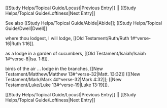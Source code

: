 [[Study Helps/Topical Guide/Locust|Previous Entry]]  ||  [[Study Helps/Topical Guide/Loftiness|Next Entry]]

 See also [[Study Helps/Topical Guide/Abide|Abide]]; [[Study Helps/Topical Guide/Dwell|Dwell]]

 where thou lodgest, I will lodge, [[Old Testament/Ruth/Ruth 1#^verse-16|Ruth 1:16]].

 as a lodge in a garden of cucumbers, [[Old Testament/Isaiah/Isaiah 1#^verse-8|Isa. 1:8]].

 birds of the air ... lodge in the branches, [[New Testament/Matthew/Matthew 13#^verse-32|Matt. 13:32]] ([[New Testament/Mark/Mark 4#^verse-32|Mark 4:32]]; [[New Testament/Luke/Luke 13#^verse-19|Luke 13:19]]).

[[Study Helps/Topical Guide/Locust|Previous Entry]]  ||  [[Study Helps/Topical Guide/Loftiness|Next Entry]]